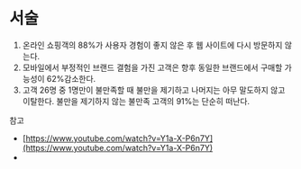 # 서술



1. 온라인 쇼핑객의 88%가 사용자 경험이 좋지 않은 후 웹 사이트에 다시 방문하지 않는다.
2. 모바일에서 부정적인 브랜드 결험을 가진 고객은 향후 동일한 브랜드에서 구매할 가능성이 62%감소한다.
3. 고객 26명 중 1명만이 불만족할 때 불만을 제기하고 나머지는 아무 말도하지 않고 이탈한다. 불만을 제기하지 않는 불만족 고객의 91%는 단순히 떠난다.













참고

* [https://www.youtube.com/watch?v=Y1a-X-P6n7Y](https://www.youtube.com/watch?v=Y1a-X-P6n7Y)
* 

